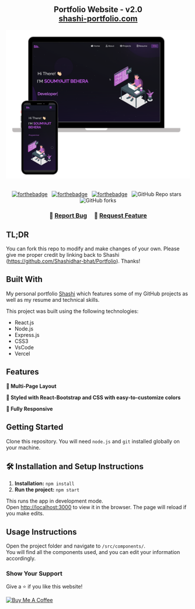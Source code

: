 <h2 align="center">
  Portfolio Website - v2.0<br/>
  <a href="https://shashi-portfolio-qe37q782e-shashidhar-bhats-projects.vercel.app/" target="_blank">shashi-portfolio.com</a>
</h2>
<div align="center">
  <img alt="Demo" src="./Images/readme-img1.png" />
</div>

<br/>

<center>

[![forthebadge](https://forthebadge.com/images/badges/built-with-love.svg)](https://forthebadge.com) &nbsp;
[![forthebadge](https://forthebadge.com/images/badges/made-with-javascript.svg)](https://forthebadge.com) &nbsp;
[![forthebadge](https://forthebadge.com/images/badges/open-source.svg)](https://forthebadge.com) &nbsp;
![GitHub Repo stars](https://img.shields.io/github/stars/Shashidhar-bhat/Portfolio?color=red&logo=github&style=for-the-badge) &nbsp;
![GitHub forks](https://img.shields.io/github/forks/Shashidhar-bhat/Portfolio?color=red&logo=github&style=for-the-badge)

</center>

<h3 align="center">
    🔹
    <a href="https://github.com/Shashidhar-bhat/Portfolio/issues">Report Bug</a> &nbsp; &nbsp;
    🔹
    <a href="https://github.com/Shashidhar-bhat/Portfolio/issues">Request Feature</a>
</h3>

## TL;DR

You can fork this repo to modify and make changes of your own. Please give me proper credit by linking back to Shashi
(https://github.com/Shashidhar-bhat/Portfolio). Thanks!

## Built With

My personal portfolio <a href="https://shashi-portfolio-qe37q782e-shashidhar-bhats-projects.vercel.app/" target="_blank">Shashi</a> which features some of my GitHub projects as well as my resume and technical skills.<br/>

This project was built using the following technologies:

- React.js
- Node.js
- Express.js
- CSS3
- VsCode
- Vercel

## Features

**📖 Multi-Page Layout**

**🎨 Styled with React-Bootstrap and CSS with easy-to-customize colors**

**📱 Fully Responsive**

## Getting Started

Clone this repository. You will need `node.js` and `git` installed globally on your machine.

## 🛠 Installation and Setup Instructions

1. **Installation:** `npm install`
2. **Run the project:** `npm start`

This runs the app in development mode.<br/>
Open [http://localhost:3000](http://localhost:3000) to view it in the browser. The page will reload if you make edits.

## Usage Instructions

Open the project folder and navigate to `/src/components/`. <br/>
You will find all the components used, and you can edit your information accordingly.

### Show Your Support

Give a ⭐ if you like this website!

<a href="https://www.buymeacoffee.com/ShashidharBhat" target="_blank"><img src="https://cdn.buymeacoffee.com/buttons/v2/default-violet.png" alt="Buy Me A Coffee" height="60px" width="217px" ></a>
